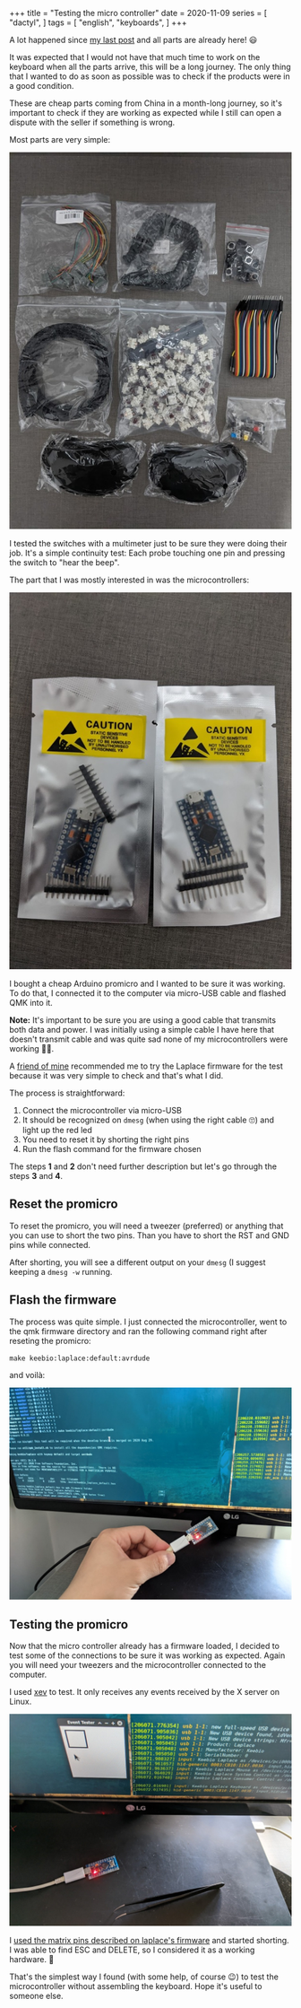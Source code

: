 +++
title = "Testing the micro controller"
date = 2020-11-09
series = [
    "dactyl",
]
tags = [
    "english",
    "keyboards",
]
+++

A lot happened since [my last post](/dactyl1) and all parts are already here! 😃

It was expected that I would not have that much time to work on the keyboard
when all the parts arrive, this will be a long journey. The only thing that I
wanted to do as soon as possible was to check if the products were in a good
condition.

These are cheap parts coming from China in a month-long journey, so it's
important to check if they are working as expected while I still can open a
dispute with the seller if something is wrong.

Most parts are very simple:

![Other parts](/images/posts/dactyl2/parts.jpg)

I tested the switches with a multimeter just to be sure they were doing their
job. It's a simple continuity test: Each probe touching one pin and pressing
the switch to "hear the beep".

The part that I was mostly interested in was the microcontrollers:

![Both microcontrollers](/images/posts/dactyl2/microcontroller.jpg)

I bought a cheap Arduino promicro and I wanted to be sure it was working. To do
that, I connected it to the computer via micro-USB cable and flashed QMK into
it.

**Note:** It's important to be sure you are using a good cable that transmits
both data and power. I was initially using a simple cable I have here that
doesn't transmit cable and was quite sad none of my microcontrollers were
working 🤦‍♂.

A [friend of mine](https://twitter.com/rhruiz) recommended me to try the
Laplace firmware for the test because it was very simple to check and that's
what I did.

The process is straightforward:

1. Connect the microcontroller via micro-USB
1. It should be recognized on `dmesg` (when using the right cable 🙄) and light up the red led
1. You need to reset it by shorting the right pins
1. Run the flash command for the firmware chosen

The steps **1** and **2** don't need further description but let's go through
the steps **3** and **4**.

## Reset the promicro

To reset the promicro, you will need a tweezer (preferred) or anything that you
can use to short the two pins. Than you have to short the RST and GND pins
while connected.

After shorting, you will see a different output on your `dmesg` (I suggest
keeping a `dmesg -w` running.

## Flash the firmware

The process was quite simple. I just connected the microcontroller, went to the
qmk firmware directory and ran the following command right after reseting the
promicro:

```
make keebio:laplace:default:avrdude
```
and voilà:

![Flashing laplace firmware](/images/posts/dactyl2/flash-laplace.jpg)

## Testing the promicro

Now that the micro controller already has a firmware loaded, I decided to test
some of the connections to be sure it was working as expected. Again you will
need your tweezers and the microcontroller connected to the computer.

I used [xev](https://linux.die.net/man/1/xev) to test. It only receives any
events received by the X server on Linux.

![Testing the microcontroller with a tweezer](/images/posts/dactyl2/testing-tweezer.jpg)

I [used the matrix pins described on laplace's
firmware](https://github.com/qmk/qmk_firmware/blob/master/keyboards/keebio/laplace/config.h#L34)
and started shorting. I was able to find ESC and DELETE, so I considered it as
a working hardware. 🎉

That's the simplest way I found (with some help, of course 😉) to test the
microcontroller without assembling the keyboard. Hope it's useful to someone
else.

